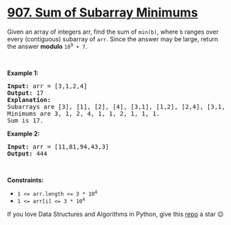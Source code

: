 # [907. Sum of Subarray Minimums][title]

<p>Given an array of integers arr, find the sum of <code>min(b)</code>, where <code>b</code> ranges over every (contiguous) subarray of <code>arr</code>. Since the answer may be large, return the answer <strong>modulo</strong> <code>10<sup>9</sup> + 7</code>.</p>
<p> </p>
<p><strong>Example 1:</strong></p>
<pre><strong>Input:</strong> arr = [3,1,2,4]
<strong>Output:</strong> 17
<strong>Explanation:</strong> 
Subarrays are [3], [1], [2], [4], [3,1], [1,2], [2,4], [3,1,2], [1,2,4], [3,1,2,4]. 
Minimums are 3, 1, 2, 4, 1, 1, 2, 1, 1, 1.
Sum is 17.
</pre>
<p><strong>Example 2:</strong></p>
<pre><strong>Input:</strong> arr = [11,81,94,43,3]
<strong>Output:</strong> 444
</pre>
<p> </p>
<p><strong>Constraints:</strong></p>
<ul>
<li><code>1 &lt;= arr.length &lt;= 3 * 10<sup>4</sup></code></li>
<li><code>1 &lt;= arr[i] &lt;= 3 * 10<sup>4</sup></code></li>
</ul>


If you love Data Structures and Algorithms in Python, give this [repo][me] a star :wink:

[title]: https://leetcode.com/problems/sum-of-subarray-minimums
[me]: https://github.com/bumblebee211196/awesome-python-leetcode